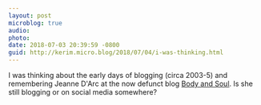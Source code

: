 ```yaml
---
layout: post
microblog: true
audio: 
photo: 
date: 2018-07-03 20:39:59 -0800
guid: http://kerim.micro.blog/2018/07/04/i-was-thinking.html
---
```

I was thinking about the early days of blogging (circa 2003-5) and remembering Jeanne D'Arc at the now defunct blog [Body and Soul](https://web.archive.org/web/20060206225718/http://bodyandsoul.typepad.com:80/blog/). Is she still blogging or on social media somewhere? 
